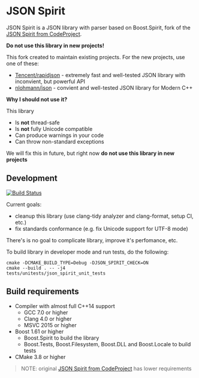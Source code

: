 # JSON Spirit

JSON Spirit is a JSON library with parser based on Boost.Spirit, fork of the [JSON Spirit from CodeProject](https://www.codeproject.com/Articles/20027/).

**Do not use this library in new projects!**

This fork created to maintain existing projects. For the new projects, use one of these:

- [Tencent/rapidjson](https://github.com/Tencent/rapidjson) - extremely fast and well-tested JSON library with inconvient, but powerful API
- [nlohmann/json](https://github.com/nlohmann/json) - convient and well-tested JSON library for Modern C++

**Why I should not use it?**

This library

* Is **not** thread-safe
* Is **not** fully Unicode compatible
* Can produce warnings in your code
* Can throw non-standard exceptions

We will fix this in future, but right now **do not use this library in new projects**

## Development

[![Build Status](https://travis-ci.org/sergey-shambir/json_spirit.svg?branch=master)](https://travis-ci.org/sergey-shambir/json_spirit)

Current goals:

- cleanup this library (use clang-tidy analyzer and clang-format, setup CI, etc.)
- fix standards conformance (e.g. fix Unicode support for UTF-8 mode)

There's is no goal to complicate library, improve it's perfomance, etc.

To build library in developer mode and run tests, do the following:

```
cmake -DCMAKE_BUILD_TYPE=Debug -DJSON_SPIRIT_CHECK=ON
cmake --build . -- -j4
tests/unitests/json_spirit_unit_tests
```

## Build requirements

- Compiler with almost full C++14 support
    - GCC 7.0 or higher
    - Clang 4.0 or higher
    - MSVC 2015 or higher
- Boost 1.61 or higher
    - Boost.Spirit to build the library
    - Boost.Tests, Boost.Filesystem, Boost.DLL and Boost.Locale to build tests
- CMake 3.8 or higher

>NOTE: original [JSON Spirit from CodeProject](https://www.codeproject.com/Articles/20027/) has lower requirements
